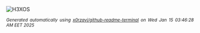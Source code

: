 <div align="justify">
<picture>
    <source media="(prefers-color-scheme: dark)" srcset="https://i.ibb.co/SN8d83m/output-gif.gif">
    <source media="(prefers-color-scheme: light)" srcset="https://i.ibb.co/SN8d83m/output-gif.gif">
    <img alt="H3XOS" src="https://i.ibb.co/SN8d83m/output-gif.gif">
</picture>

<sub><i>Generated automatically using [x0rzavi/github-readme-terminal](https://github.com/x0rzavi/github-readme-terminal) on Wed Jan 15 03:46:28 AM EET 2025</i></sub>
</div>